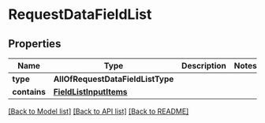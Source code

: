 # RequestDataFieldList

## Properties
Name | Type | Description | Notes
------------ | ------------- | ------------- | -------------
**type** | **AllOfRequestDataFieldListType** |  | 
**contains** | [**FieldListInputItems**](FieldListInputItems.md) |  | 

[[Back to Model list]](../README.md#documentation-for-models) [[Back to API list]](../README.md#documentation-for-api-endpoints) [[Back to README]](../README.md)

